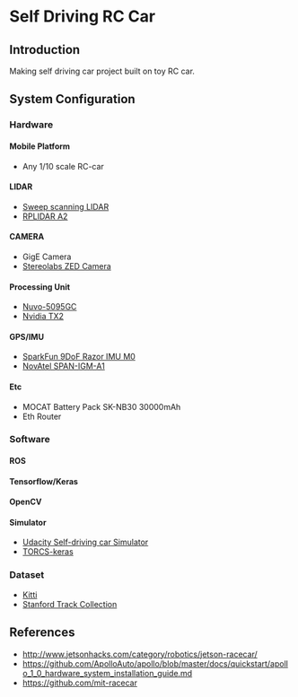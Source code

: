 # Self Driving RC Car
## Introduction
Making self driving car project built on toy RC car.

## System Configuration
### Hardware
#### Mobile Platform
* Any 1/10 scale RC-car
#### LIDAR
* [Sweep scanning LIDAR](http://scanse.io/)
* [RPLIDAR A2](https://www.dfrobot.com/product-1461.html)
#### CAMERA
* GigE Camera
* [Stereolabs ZED Camera](https://www.stereolabs.com/)
#### Processing Unit
* [Nuvo-5095GC](http://www.neousys-tech.com/en/product/application/gpu-computing/nuvo-5095gc-gpu-computer)
* [Nvidia TX2](https://developer.nvidia.com/embedded/buy/jetson-tx2)
#### GPS/IMU
* [SparkFun 9DoF Razor IMU M0](https://www.sparkfun.com/products/14001)
* [NovAtel SPAN-IGM-A1](https://www.novatel.com/products/span-gnss-inertial-systems/span-combined-systems/span-igm-a1/)
#### Etc
* MOCAT Battery Pack SK-NB30 30000mAh 
* Eth Router


### Software
#### ROS
#### Tensorflow/Keras
#### OpenCV
#### Simulator
- [Udacity Self-driving car Simulator](https://github.com/udacity/self-driving-car-sim)
- [TORCS-keras](https://github.com/yanpanlau/DDPG-Keras-Torcs)

### Dataset
- [Kitti](http://www.cvlibs.net/datasets/kitti/index.php)
- [Stanford Track Collection](http://cs.stanford.edu/people/teichman/stc/)

## References
- http://www.jetsonhacks.com/category/robotics/jetson-racecar/
- https://github.com/ApolloAuto/apollo/blob/master/docs/quickstart/apollo_1_0_hardware_system_installation_guide.md
- https://github.com/mit-racecar
